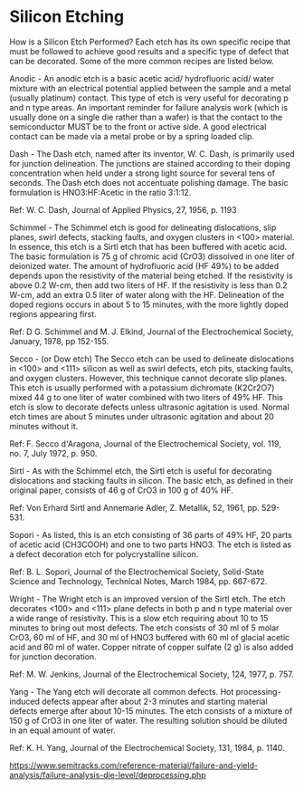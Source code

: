 # Silicon Etching

How is a Silicon Etch Performed?
Each etch has its own specific recipe that must be followed to achieve good results and a specific type of defect that can be decorated. Some of the more common recipes are listed below.

Anodic - An anodic etch is a basic acetic acid/ hydrofluoric acid/ water mixture with an electrical potential applied between the sample and a metal (usually platinum) contact. This type of etch is very useful for decorating p and n type areas. An important reminder for failure analysis work (which is usually done on a single die rather than a wafer) is that the contact to the semiconductor MUST be to the front or active side. A good electrical contact can be made via a metal probe or by a spring loaded clip.

Dash - The Dash etch, named after its inventor, W. C. Dash, is primarily used for junction delineation. The junctions are stained according to their doping concentration when held under a strong light source for several tens of seconds. The Dash etch does not accentuate polishing damage. The basic formulation is HNO3:HF:Acetic in the ratio 3:1:12.

Ref: W. C. Dash, Journal of Applied Physics, 27, 1956, p. 1193

Schimmel - The Schimmel etch is good for delineating dislocations, slip planes, swirl defects, stacking faults, and oxygen clusters in <100> material. In essence, this etch is a Sirtl etch that has been buffered with acetic acid. The basic formulation is 75 g of chromic acid (CrO3) dissolved in one liter of deionized water. The amount of hydrofluoric acid (HF 49%) to be added depends upon the resistivity of the material being etched. If the resistivity is above 0.2 W-cm, then add two liters of HF. If the resistivity is less than 0.2 W-cm, add an extra 0.5 liter of water along with the HF. Delineation of the doped regions occurs in about 5 to 15 minutes, with the more lightly doped regions appearing first.

Ref: D G. Schimmel and M. J. Elkind, Journal of the Electrochemical Society, January, 1978, pp 152-155.

Secco - (or Dow etch) The Secco etch can be used to delineate dislocations in <100> and <111> silicon as well as swirl defects, etch pits, stacking faults, and oxygen clusters. However, this technique cannot decorate slip planes. This etch is usually performed with a potassium dichromate (K2Cr2O7) mixed 44 g to one liter of water combined with two liters of 49% HF. This etch is slow to decorate defects unless ultrasonic agitation is used. Normal etch times are about 5 minutes under ultrasonic agitation and about 20 minutes without it.

Ref: F. Secco d'Aragona, Journal of the Electrochemical Society, vol. 119, no. 7, July 1972, p. 950.

Sirtl - As with the Schimmel etch, the Sirtl etch is useful for decorating dislocations and stacking faults in silicon. The basic etch, as defined in their original paper, consists of 46 g of CrO3 in 100 g of 40% HF.

Ref: Von Erhard Sirtl and Annemarie Adler, Z. Metallik, 52, 1961, pp. 529-531.

Sopori - As listed, this is an etch consisting of 36 parts of 49% HF, 20 parts of acetic acid (CH3COOH) and one to two parts HNO3. The etch is listed as a defect decoration etch for polycrystalline silicon.

Ref: B. L. Sopori, Journal of the Electrochemical Society, Solid-State Science and Technology, Technical Notes, March 1984, pp. 667-672.

Wright - The Wright etch is an improved version of the Sirtl etch. The etch decorates <100> and <111> plane defects in both p and n type material over a wide range of resistivity. This is a slow etch requiring about 10 to 15 minutes to bring out most defects. The etch consists of 30 ml of 5 molar CrO3, 60 ml of HF, and 30 ml of HNO3 buffered with 60 ml of glacial acetic acid and 60 ml of water. Copper nitrate of copper sulfate (2 g) is also added for junction decoration.

Ref: M. W. Jenkins, Journal of the Electrochemical Society, 124, 1977, p. 757.

Yang - The Yang etch will decorate all common defects. Hot processing-induced defects appear after about 2-3 minutes and starting material defects emerge after about 10-15 minutes. The etch consists of a mixture of 150 g of CrO3 in one liter of water. The resulting solution should be diluted in an equal amount of water.

Ref: K. H. Yang, Journal of the Electrochemical Society, 131, 1984, p. 1140.

https://www.semitracks.com/reference-material/failure-and-yield-analysis/failure-analysis-die-level/deprocessing.php
